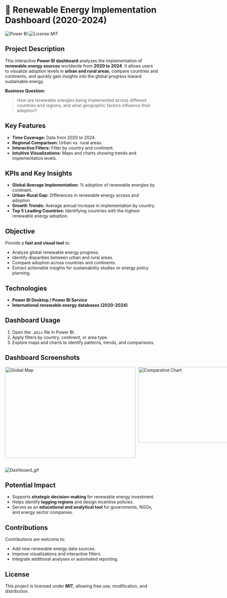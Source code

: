 # 🌱 Renewable Energy Implementation Dashboard (2020-2024)

![Power BI](https://img.shields.io/badge/Tool-PowerBI-blue) ![License MIT](https://img.shields.io/badge/License-MIT-green)

## Project Description
This interactive **Power BI dashboard** analyzes the implementation of **renewable energy sources** worldwide from **2020 to 2024**. It allows users to visualize adoption levels in **urban and rural areas**, compare countries and continents, and quickly gain insights into the global progress toward sustainable energy.

**Business Question:**  
> How are renewable energies being implemented across different countries and regions, and what geographic factors influence their adoption?

## Key Features
- **Time Coverage:** Data from 2020 to 2024.  
- **Regional Comparison:** Urban vs. rural areas.  
- **Interactive Filters:** Filter by country and continent.  
- **Intuitive Visualizations:** Maps and charts showing trends and implementation levels.  

## KPIs and Key Insights
- **Global Average Implementation:** % adoption of renewable energies by continent.  
- **Urban-Rural Gap:** Differences in renewable energy access and adoption.  
- **Growth Trends:** Average annual increase in implementation by country.  
- **Top 5 Leading Countries:** Identifying countries with the highest renewable energy adoption.  

## Objective
Provide a **fast and visual tool** to:
- Analyze global renewable energy progress.  
- Identify disparities between urban and rural areas.  
- Compare adoption across countries and continents.  
- Extract actionable insights for sustainability studies or energy policy planning.  

## Technologies
- **Power BI Desktop / Power BI Service**  
- **International renewable energy databases (2020-2024)**  

## Dashboard Usage
1. Open the `.pbix` file in Power BI.  
2. Apply filters by country, continent, or area type.  
3. Explore maps and charts to identify patterns, trends, and comparisons.  

## Dashboard Screenshots
<!-- Images aligned side by side with identical size -->
<div style="display: flex; gap: 10px;">

  <img src="https://github.com/user-attachments/assets/71da4825-e8b2-4cf0-82b6-82a96f1b3628" alt="Global Map" width="430" height="300"/>
  
  <img src="https://github.com/user-attachments/assets/f20ffb7f-bbb0-447f-acc5-82e65fc340a1" alt="Comparative Chart" width="400" height="250"/>

</div>

<br>

![Dashboard_gif](https://github.com/user-attachments/assets/914e353f-b3ae-4197-8519-6bd276431cb8)

## Potential Impact
- Supports **strategic decision-making** for renewable energy investment.  
- Helps identify **lagging regions** and design incentive policies.  
- Serves as an **educational and analytical tool** for governments, NGOs, and energy sector companies.  

## Contributions
Contributions are welcome to:
- Add new renewable energy data sources.  
- Improve visualizations and interactive filters.  
- Integrate additional analyses or automated reporting.  

## License
This project is licensed under **MIT**, allowing free use, modification, and distribution.
